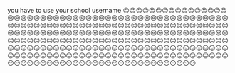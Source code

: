 you have to use your school username
😔😔😔😔😔😔😔😔😔😔😔😔😔😔😔😔😔😔😔😔😔😔😔😔😔😔😔😔😔😔😔😔😔😔😔😔😔😔😔😔😔😔😔😔😔😔😔😔😔😔😔😔😔😔😔😔😔😔😔😔😔😔😔😔😔😔😔😔😔😔😔😔😔😔😔😔😔😔😔😔😔😔😔😔😔😔😔😔😔😔😔😔😔😔😔😔😔😔😔😔😔😔😔😔😔😔😔😔😔😔😔😔😔😔😔😔😔😔😔😔😔😔😔😔😔😔😔😔😔😔😔😔😔😔😔😔😔😔😔😔😔😔😔😔😔😔😔😔😔😔😔😔😔😔😔😔😔😔😔😔😔😔😔😔😔😔😔😔😔😔😔😔😔😔😔😔😔😔😔😔😔😔😔😔😔😔😔😔😔😔😔😔😔😔😔😔😔😔😔😔😔😔😔😔😔😔😔😔😔😔😔😔😔😔😔😔😔😔😔😔😔😔😔😔😔😔😔😔😔😔😔😔😔😔😔😔😔😔😔😔😔😔😔😔😔😔😔😔😔
